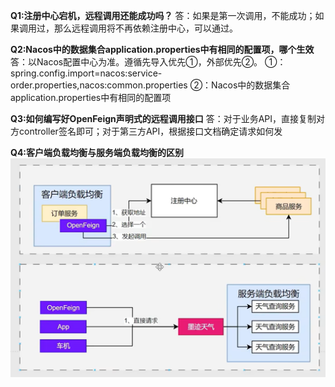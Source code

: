 **Q1:注册中心宕机，远程调用还能成功吗？**
答：如果是第一次调用，不能成功；如果调用过，那么远程调用将不再依赖注册中心，可以通过。

**Q2:Nacos中的数据集合application.properties中有相同的配置项，哪个生效**
答：以Nacos配置中心为准。遵循先导入优先①，外部优先②。
①：spring.config.import=nacos:service-order.properties,nacos:common.properties
②：Nacos中的数据集合application.properties中有相同的配置项

**Q3:如何编写好OpenFeign声明式的远程调用接口**
答：对于业务API，直接复制对方controller签名即可；对于第三方API，根据接口文档确定请求如何发

**Q4:客户端负载均衡与服务端负载均衡的区别**
![img.png](img.png)